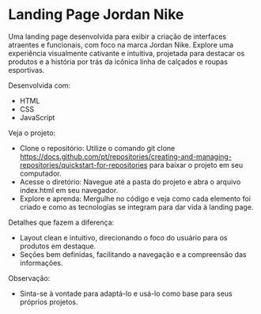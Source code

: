 # Landing Page Jordan Nike
 
Uma landing page desenvolvida para exibir a criação de interfaces atraentes e funcionais, com foco na marca Jordan Nike. Explore uma experiência visualmente cativante e intuitiva, projetada para destacar os produtos e a história por trás da icônica linha de calçados e roupas esportivas.

Desenvolvida com:

- HTML
- CSS
- JavaScript
  
Veja o projeto:

- Clone o repositório: Utilize o comando git clone https://docs.github.com/pt/repositories/creating-and-managing-repositories/quickstart-for-repositories para baixar o projeto em seu computador.
- Acesse o diretório: Navegue até a pasta do projeto e abra o arquivo index.html em seu navegador.
- Explore e aprenda: Mergulhe no código e veja como cada elemento foi criado e como as tecnologias se integram para dar vida à landing page.
  
Detalhes que fazem a diferença:

- Layout clean e intuitivo, direcionando o foco do usuário para os produtos em destaque.
- Seções bem definidas, facilitando a navegação e a compreensão das informações.

Observação:

- Sinta-se à vontade para adaptá-lo e usá-lo como base para seus próprios projetos.
